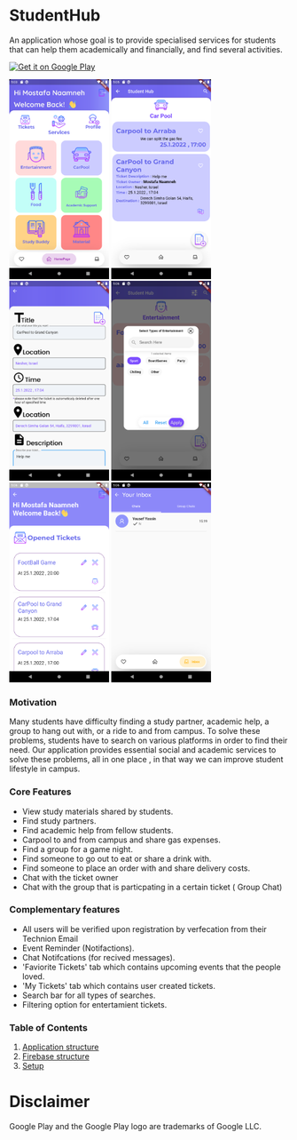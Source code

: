 # StudentHub

An application whose goal is to provide specialised services for students that can help them academically and financially, and find several activities.


<a href='https://play.google.com/store/apps/details?id=com.technion.android.studenthub.studenthub&pcampaignid=pcampaignidMKT-Other-global-all-co-prtnr-py-PartBadge-Mar2515-1'><img alt='Get it on Google Play' src='https://play.google.com/intl/en_us/badges/static/images/badges/en_badge_web_generic.png'/></a>


<img src="docs/1.png" width="180"> <img src="docs/2.png" width="180"> <img src="docs/3.png" width="180"> <img src="docs/4.png" width="180"> <img src="docs/5.png" width="180"> <img src="docs/6.png" width="180">



### Motivation

Many students have difficulty finding a study partner, academic help, a group to hang out with, or a ride to and from campus.
To solve these problems, students have to search on various platforms in order to find their need.
Our application provides essential social and academic services to solve these problems, all in one place , in that way we can improve student lifestyle in campus.

### Core Features

* View study materials shared by students.
* Find study partners.
* Find academic help from fellow students.
* Carpool to and from campus and share gas expenses.
* Find a group for a game night.
* Find someone to go out to eat or share a drink with.
* Find someone to place an order with and share delivery costs.
* Chat with the ticket owner
* Chat with the group that is particpating in a certain ticket ( Group Chat)

### Complementary features

* All users will be verified upon registration by verfecation from their Technion Email
* Event Reminder (Notifactions).
* Chat Notifcations (for recived messages).
* 'Faviorite Tickets' tab which contains upcoming events that the people loved.
* 'My Tickets' tab which contains user created tickets.
* Search bar for all types of searches.
* Filtering option for entertamient tickets.




### Table of Contents
1. [Application structure](docs/AppStructure.md)
2. [Firebase structure](docs/DataBase(FireBase).md)
3. [Setup](docs/Setup.md)




# Disclaimer

Google Play and the Google Play logo are trademarks of Google LLC.

